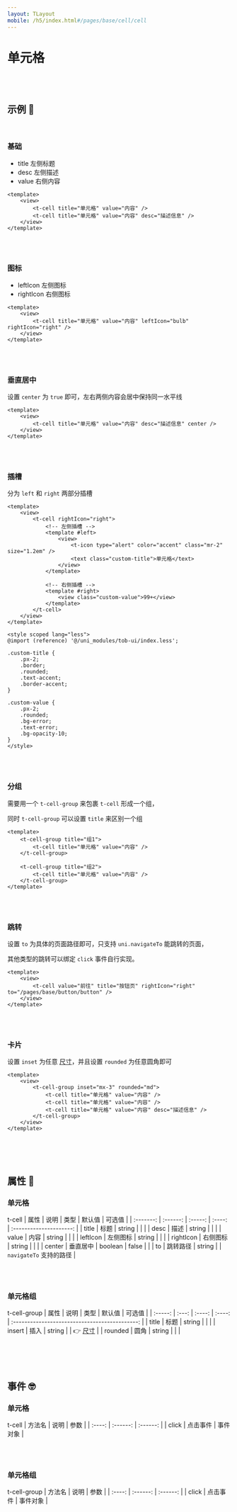 ```yaml
---
layout: TLayout
mobile: /h5/index.html#/pages/base/cell/cell
---
```


# 单元格

<br />
<br />

## 示例 :thinking:

<br />

### 基础

- title 左侧标题
- desc 左侧描述
- value 右侧内容

```vue
<template>
	<view>
		<t-cell title="单元格" value="内容" />
		<t-cell title="单元格" value="内容" desc="描述信息" />
	</view>
</template>
```

<br />
<br />

### 图标

- leftIcon 左侧图标
- rightIcon 右侧图标

```vue
<template>
	<view>
		<t-cell title="单元格" value="内容" leftIcon="bulb" rightIcon="right" />
	</view>
</template>
```

<br />
<br />

### 垂直居中

设置 `center` 为 `true` 即可，左右两侧内容会居中保持同一水平线

```vue
<template>
	<view>
		<t-cell title="单元格" value="内容" desc="描述信息" center />
	</view>
</template>
```

<br />
<br />

### 插槽

分为 `left` 和 `right` 两部分插槽

```vue{4-10,12-15}
<template>
    <view>
        <t-cell rightIcon="right">
            <!-- 左侧插槽 -->
            <template #left>
                <view>
                    <t-icon type="alert" color="accent" class="mr-2" size="1.2em" />
                    <text class="custom-title">单元格</text>
                </view>
            </template>
            
            <!-- 右侧插槽 -->
            <template #right>
                <view class="custom-value">99+</view>
            </template>
	    </t-cell>
    </view>
</template>

<style scoped lang="less">
@import (reference) '@/uni_modules/tob-ui/index.less';

.custom-title {
    .px-2;
    .border; 
    .rounded; 
    .text-accent; 
    .border-accent;
}

.custom-value {
    .px-2;
    .rounded; 
    .bg-error; 
    .text-error; 
    .bg-opacity-10; 
}
</style>
```

<br />
<br />

### 分组

需要用一个 `t-cell-group` 来包裹 `t-cell` 形成一个组，  

同时 `t-cell-group` 可以设置 `title` 来区别一个组

```vue
<template>
    <t-cell-group title="组1">
        <t-cell title="单元格" value="内容" />
    </t-cell-group>

    <t-cell-group title="组2">
        <t-cell title="单元格" value="内容" />
    </t-cell-group>
</template>
```

<br />
<br />

### 跳转
设置 `to` 为具体的页面路径即可，只支持 `uni.navigateTo` 能跳转的页面，    

其他类型的跳转可以绑定 `click` 事件自行实现。
```vue
<template>
    <view>
        <t-cell value="前往" title="按钮页" rightIcon="right" to="/pages/base/button/button" />
    </view>
</template>
```

<br />
<br />

### 卡片
设置 `inset` 为任意 [尺寸](/tob-ui-doc/guide/design/style/#尺寸)，并且设置 `rounded` 为任意圆角即可
```vue
<template>
    <view>
        <t-cell-group inset="mx-3" rounded="md">
            <t-cell title="单元格" value="内容" />
            <t-cell title="单元格" value="内容" />
            <t-cell title="单元格" value="内容" desc="描述信息" />
        </t-cell-group>
    </view>
</template>
```

<br />
<br />
<br />

## 属性 :monocle_face:

### 单元格
t-cell
|   属性    |   说明   |  类型   | 默认值 |         可选值          |
| :-------: | :------: | :-----: | :----: | :---------------------: |
|   title   |   标题   | string  |        |                         |
|   desc    |   描述   | string  |        |                         |
|   value   |   内容   | string  |        |                         |
| leftIcon  | 左侧图标 | string  |        |     <t-doc-icon />      |
| rightIcon | 右侧图标 | string  |        |     <t-doc-icon />      |
|  center   | 垂直居中 | boolean | false  |      <t-doc-boo />      |
|    to     | 跳转路径 | string  |        | `navigateTo` 支持的路径 |


<br />
<br />

### 单元格组
t-cell-group
|  属性   | 说明  |  类型  | 默认值 |                     可选值                     |
| :-----: | :---: | :----: | :----: | :--------------------------------------------: |
|  title  | 标题  | string |        |                                                |
| insert  | 插入  | string |        | 👉 [尺寸](/tob-ui-doc/guide/design/style/#尺寸) |
| rounded | 圆角  | string |        |               <t-doc-rounded />                |


<br />
<br />
<br />

## 事件 :nerd_face:

### 单元格
t-cell
| 方法名 |   说明   |   参数   |
| :----: | :------: | :------: |
| click  | 点击事件 | 事件对象 |


<br />
<br />

### 单元格组
t-cell-group
| 方法名 |   说明   |   参数   |
| :----: | :------: | :------: |
| click  | 点击事件 | 事件对象 |

<br />
<br />
<br />
